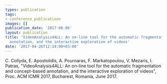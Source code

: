 ```yaml
---
types: publication
tags:
- conference_publications
images: []
publication_date: '2017-06-06'
layout: publication
title: 'VideoAnalysis4ALL: An on-line tool for the automatic fragmentation and concept-based
  annotation, and the interactive exploration of videos'
date: '2017-04-26T12:34:00+03:00'
---
```

<p><span lang="EN-US">C. Collyda, E. Apostolidis, A. Pournaras, F. Markatopoulou, V. Mezaris, I. Patras, "VideoAnalysis4ALL: An on-line tool for the automatic fragmentation and concept-based annotation, and the interactive exploration of videos", Proc. ACM ICMR 2017, Bucharest, Romania, June 2017.</span></p>
